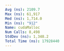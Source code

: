 ```yaml
---
Avg (ns): 2109.7
Max (ns): 61,917
Med (ns): 1,714.0
Min (ns): "912"
Name: cudaMalloc
Num Calls: 8,498
StdDev (ns): 1,348.2
Total Time (ns): 17928440
---
```

